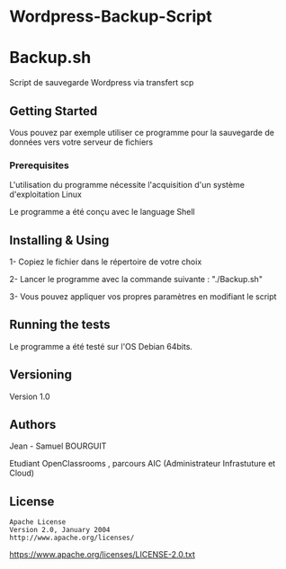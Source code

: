 # Wordpress-Backup-Script

# Backup.sh

Script de sauvegarde Wordpress via transfert scp 

## Getting Started

Vous pouvez par exemple utiliser ce programme pour la sauvegarde de données vers votre serveur de fichiers 

### Prerequisites

L'utilisation du programme nécessite l'acquisition d'un système d'exploitation Linux

Le programme a été conçu avec le language Shell 

## Installing & Using

1- Copiez le fichier dans le répertoire de votre choix

2- Lancer le programme avec la commande suivante : "./Backup.sh"

3- Vous pouvez appliquer vos propres paramètres en modifiant le script

## Running the tests

Le programme a été testé sur l'OS Debian 64bits. 

## Versioning

Version 1.0 

## Authors

Jean - Samuel BOURGUIT 

Etudiant OpenClassrooms , parcours AIC (Administrateur Infrastuture et Cloud)

## License
    Apache License
    Version 2.0, January 2004
    http://www.apache.org/licenses/
https://www.apache.org/licenses/LICENSE-2.0.txt

